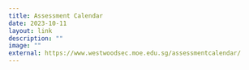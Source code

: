 ```yaml
---
title: Assessment Calendar
date: 2023-10-11
layout: link
description: ""
image: ""
external: https://www.westwoodsec.moe.edu.sg/assessmentcalendar/
---
```

